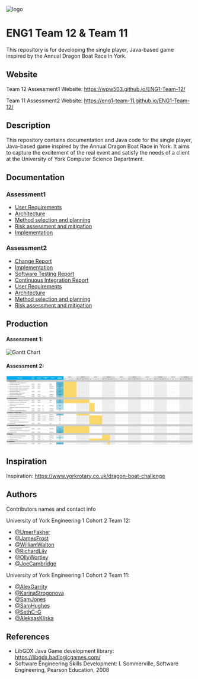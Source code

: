![logo](https://github.com/wpw503/ENG1-Team-12/blob/main/images/new_logo_t.png?raw=true)

# ENG1 Team 12 & Team 11

This repository is for developing the single player, Java-based game inspired by the Annual Dragon Boat Race in York.


## Website

Team 12 Assessment1 Website: https://wpw503.github.io/ENG1-Team-12/

Team 11 Assessment2 Website: https://eng1-team-11.github.io/ENG1-Team-12/


## Description

This repository contains documentation and Java code for the single player, Java-based game inspired by the Annual Dragon Boat Race in York. It aims to capture the excitement of the real event and satisfy the needs of a client at the University of York Computer Science Department.


## Documentation

### Assessment1
* [User Requirements](https://github.com/wpw503/ENG1-Team-12/blob/main/Documentation/Req1.pdf)
* [Architecture](https://github.com/wpw503/ENG1-Team-12/tree/main/Documentation/Arch1.pdf)
* [Method selection and planning](https://github.com/wpw503/ENG1-Team-12/tree/main/Documentation/Plan1.pdf)
* [Risk assessment and mitigation](https://github.com/wpw503/ENG1-Team-12/tree/main/Documentation/Risk1.pdf)
* [Implementation](https://github.com/wpw503/ENG1-Team-12/tree/main/Documentation/Impl1.pdf)

### Assessment2
* [Change Report](https://github.com/ENG1-Team-11/ENG1-Team-12/blob/main/Documentation2/Change2.pdf)
* [Implementation](https://github.com/ENG1-Team-11/ENG1-Team-12/blob/main/Documentation2/Impl2.pdf)
* [Software Testing Report](https://github.com/ENG1-Team-11/ENG1-Team-12/blob/main/Documentation2/Test2.pdf)
* [Continuous Integration Report](https://github.com/ENG1-Team-11/ENG1-Team-12/blob/main/Documentation2/CI2.pdf)
* [User Requirements](https://github.com/ENG1-Team-11/ENG1-Team-12/blob/main/Documentation2/Req1.pdf)
* [Architecture](https://github.com/ENG1-Team-11/ENG1-Team-12/blob/main/Documentation2/Arch1.pdf)
* [Method selection and planning](https://github.com/ENG1-Team-11/ENG1-Team-12/blob/main/Documentation2/Plan1.pdf)
* [Risk assessment and mitigation](https://github.com/ENG1-Team-11/ENG1-Team-12/blob/main/Documentation2/Risk1.pdf)


## Production

#### Assessment 1:

![Gantt Chart](https://github.com/wpw503/ENG1-Team-12/blob/main/images/week8.png)

#### Assessment 2:

![Gantt Chart2](https://github.com/ENG1-Team-11/ENG1-Team-12/blob/main/images/assessment2/gantt.png)


## Inspiration

Inspiration: https://www.yorkrotary.co.uk/dragon-boat-challenge


## Authors

Contributors names and contact info

University of York Engineering 1 Cohort 2 Team 12:

* [@UmerFakher](https://github.com/UmerFakher)
* [@JamesFrost](https://github.com/Fritzbox2000)
* [@WilliamWalton](https://github.com/wpw503)
* [@RichardLiiv](https://github.com/sumsare)
* [@OllyWortley](https://github.com/orw511)
* [@JoeCambridge](https://github.com/JoeCambridge)

University of York Engineering 1 Cohort 2 Team 11:

* [@AlexGarrity](https://github.com/AlexGarrity)
* [@KarinaStrogonova](https://github.com/kr337)
* [@SamJones](https://github.com/FallenNocturne)
* [@SamHughes](https://github.com/OTM-options)
* [@SethC-G](https://github.com/SethC-G)
* [@AleksasKliska](https://github.com/uppishgryhon)


## References

* LibGDX Java Game development library: https://libgdx.badlogicgames.com/
* Software Engineering Skills Development: I. Sommerville, Software Engineering, Pearson Education, 2008

